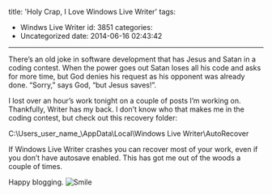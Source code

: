 title: 'Holy Crap, I Love Windows Live Writer'
tags:
  - Windws Live Writer
id: 3851
categories:
  - Uncategorized
date: 2014-06-16 02:43:42
---

There’s an old joke in software development that has Jesus and Satan in a coding contest. When the power goes out Satan loses all his code and asks for more time, but God denies his request as his opponent was already done. “Sorry,” says God, “but Jesus saves!”.

I lost over an hour’s work tonight on a couple of posts I’m working on. Thankfully, Writer has my back. I don’t know who that makes me in the coding contest, but check out this recovery folder:

C:\Users\_user_name_\AppData\Local\Windows Live Writer\AutoRecover

If Windows Live Writer crashes you can recover most of your work, even if you don’t have autosave enabled. This has got me out of the woods a couple of times.

Happy blogging. ![Smile](https://jcblogimages.blob.core.windows.net/img/2014/06/wlEmoticon-smile1.png)
